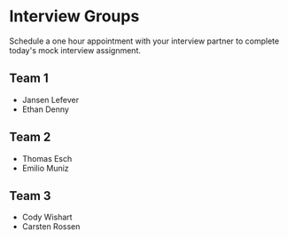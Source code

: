 # Interview Groups

Schedule a one hour appointment with your interview partner to complete today's mock interview assignment.

## Team 1
- Jansen Lefever
- Ethan Denny

## Team 2
- Thomas Esch
- Emilio Muniz

## Team 3
- Cody Wishart
- Carsten Rossen
